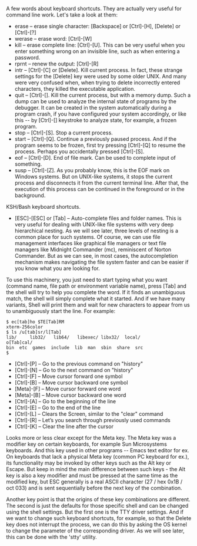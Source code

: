 A few words about keyboard shortcuts. They are actually very useful for command line work. Let's take a look at them:

* erase – erase single character: [Backspace] or [Ctrl]-[H], [Delete] or [Ctrl]-[?]
* werase – erase word: [Ctrl]-[W]
* kill – erase complete line: [Ctrl]-[U]. This can be very useful when you enter something wrong on an invisible line, such as when entering a password.
* rprnt – renew the output: [Ctrl]-[R]
* intr – [Ctrl]-[C] or [Delete]. Kill current process. In fact, these strange settings for the [Delete] key were used by some older UNIX. And many were very confused when, when trying to delete incorrectly entered characters, they killed the executable application. 
* quit – [Ctrl]-[\]. Kill the current process, but with a memory dump. Such a dump can be used to analyze the internal state of programs by the debugger. It can be created in the system automatically during a program crash, if you have configured your system accordingly, or like this -- by [Ctrl]-[\] keystroke to analyze state, for example, a frozen program.
* stop – [Ctrl]-[S]. Stop a current process.
* start – [Ctrl]-[Q]. Continue a previously paused process. And if the program seems to be frozen, first try pressing [Ctrl]-[Q] to resume the process. Perhaps you accidentally pressed [Ctrl]-[S].
* eof – [Ctrl]-[D]. End of file mark. Can be used to complete input of something.
* susp – [Ctrl]-[Z]. As you probably know, this is the EOF mark on Windows systems. But on UNIX-like systems, it stops the current process and disconnects it from the current terminal line. After that, the execution of this process can be continued in the foreground or in the background.

KSH/Bash keyboard shortcuts.
* [ЕЅС]-[ЕЅС] or [Tab] – Auto-complete files and folder names. This is very useful for dealing with UNIX-like file systems with very deep hierarchical nesting. As we will see later, three levels of nesting is a common place for such systems. Of course, we can use file management interfaces like graphical file managers or text file managers like Midnight Commander (mc), reminiscent of Norton Commander. But as we can see, in most cases, the autocompletion mechanism makes navigating the file system faster and can be easier if you know what you are looking for.

To use this machinery, you just need to start typing what you want (command name, file path or environment variable name), press [Tab] and the shell will try to help you complete the word. If it finds an unambiguous match, the shell will simply complete what it started. And if we have many variants, Shell will print them and wait for new characters to appear from us to unambiguously start the line. For example:
```
$ ec[tab]ho $TE[Tab]RM
xterm-256color
$ ls /u[tab]sr/l[Tab]
lib/     lib32/   lib64/   libexec/ libx32/  local/ 
o[Tab]cal/
bin  etc  games  include  lib  man  sbin  share  src
$
```
* [Ctrl]-[P] – Go to the previous command on "history"
* [Ctrl]-[N] – Go to the next command on "history"
* [Ctrl]-[F] – Move cursor forward one symbol
* [Ctrl]-[B] – Move cursor backward one symbol
* [Meta]-[F] – Move cursor forward one word
* [Meta]-[B] – Move cursor backward one word
* [Ctrl]-[A] – Go to the beginning of the line
* [Ctrl]-[E] – Go to the end of the line
* [Ctrl]-[L] – Clears the Screen, similar to the "clear" command
* [Ctrl]-[R] – Let’s you search through previously used commands
* [Ctrl]-[K] – Clear the line after the cursor

Looks more or less clear except for the Meta key. The Meta key was a modifier key on certain keyboards, for example Sun Microsystems keyboards. And this key used in other programs -- Emacs text editor for ex. On keyboards that lack a physical Meta key (common PC keyboard for ex.), its functionality may be invoked by other keys such as the Alt key or Escape. But keep in mind the main difference between such keys - the Alt key is also a key modifier and must be pressed at the same time as the modified key, but ESC generally is a real ASCII character (27 / hex 0x1B / oct 033) and is sent sequentially before the next key of the combination.

Another key point is that the origins of these key combinations are different. The second is just the defaults for those specific shell and can be changed using the shell settings. But the first one is the TTY driver settings. And if we want to change such keyboard shortcuts, for example, so that the Delete key does not interrupt the process, we can do this by asking the OS kernel to change the parameter of the corresponding driver. As we will see later, this can be done with the 'stty' utility.
